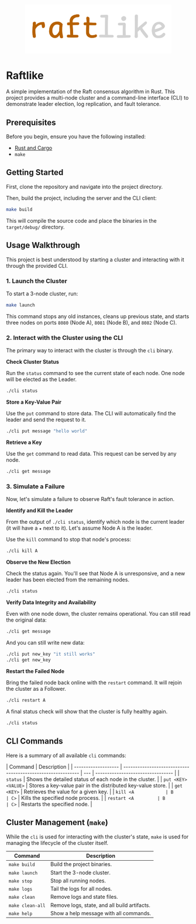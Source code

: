 <div align="center">
<img src="assets/logo.png" alt="raftlike logo" width="400"/>
</div>

# Raftlike

A simple implementation of the Raft consensus algorithm in Rust. This project provides a multi-node cluster and a command-line interface (CLI) to demonstrate leader election, log replication, and fault tolerance.

## Prerequisites

Before you begin, ensure you have the following installed:

- [Rust and Cargo](https://www.rust-lang.org/tools/install)
- `make`

## Getting Started

First, clone the repository and navigate into the project directory.

Then, build the project, including the server and the CLI client:

```sh
make build
```

This will compile the source code and place the binaries in the `target/debug/` directory.

## Usage Walkthrough

This project is best understood by starting a cluster and interacting with it through the provided CLI.

### 1. Launch the Cluster

To start a 3-node cluster, run:

```sh
make launch
```

This command stops any old instances, cleans up previous state, and starts three nodes on ports `8080` (Node A), `8081` (Node B), and `8082` (Node C).

### 2. Interact with the Cluster using the CLI

The primary way to interact with the cluster is through the `cli` binary.

**Check Cluster Status**

Run the `status` command to see the current state of each node. One node will be elected as the Leader.

```sh
./cli status
```

**Store a Key-Value Pair**

Use the `put` command to store data. The CLI will automatically find the leader and send the request to it.

```sh
./cli put message "hello world"
```

**Retrieve a Key**

Use the `get` command to read data. This request can be served by any node.

```sh
./cli get message
```

### 3. Simulate a Failure

Now, let's simulate a failure to observe Raft's fault tolerance in action.

**Identify and Kill the Leader**

From the output of `./cli status`, identify which node is the current leader (it will have a `★` next to it). Let's assume Node A is the leader.

Use the `kill` command to stop that node's process:

```sh
./cli kill A
```

**Observe the New Election**

Check the status again. You'll see that Node A is unresponsive, and a new leader has been elected from the remaining nodes.

```sh
./cli status
```

**Verify Data Integrity and Availability**

Even with one node down, the cluster remains operational. You can still read the original data:

```sh
./cli get message
```

And you can still write new data:

```sh
./cli put new_key "it still works"
./cli get new_key
```

**Restart the Failed Node**

Bring the failed node back online with the `restart` command. It will rejoin the cluster as a Follower.

```sh
./cli restart A
```

A final status check will show that the cluster is fully healthy again.

```sh
./cli status
```

## CLI Commands

Here is a summary of all available `cli` commands:

| Command             | Description                                                 |
| ------------------- | ----------------------------------------------------------- | --- | --------------------------------- |
| `status`            | Shows the detailed status of each node in the cluster.      |
| `put <KEY> <VALUE>` | Stores a key-value pair in the distributed key-value store. |
| `get <KEY>`         | Retrieves the value for a given key.                        |
| `kill <A            | B                                                           | C>` | Kills the specified node process. |
| `restart <A         | B                                                           | C>` | Restarts the specified node.      |

## Cluster Management (`make`)

While the `cli` is used for interacting with the cluster's state, `make` is used for managing the lifecycle of the cluster itself.

| Command          | Description                                  |
| ---------------- | -------------------------------------------- |
| `make build`     | Build the project binaries.                  |
| `make launch`    | Start the 3-node cluster.                    |
| `make stop`      | Stop all running nodes.                      |
| `make logs`      | Tail the logs for all nodes.                 |
| `make clean`     | Remove logs and state files.                 |
| `make clean-all` | Remove logs, state, and all build artifacts. |
| `make help`      | Show a help message with all commands.       |
